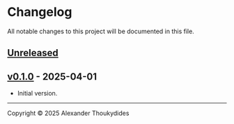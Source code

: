 # Changelog

All notable changes to this project will be documented in this file.

## [Unreleased]

## [v0.1.0] - 2025-04-01
* Initial version.

---

Copyright © 2025 Alexander Thoukydides

[Unreleased]:       https://github.com/thoukydides/matterbridge-aeg-robot/compare/v0.1.0...HEAD
[v0.1.0]:           https://github.com/thoukydides/matterbridge-aeg-robot/releases/tag/v0.1.0
